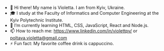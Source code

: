 - 👋 Hi there! My name is Violetta. I am from Kyiv, Ukraine.
- 🎓 I study at the Faculty of Informatics and Computer Engineering at the Kyiv Polytechnic Institute.
- 🌱 I’m currently learning HTML, CSS, JavaScript, React and Node.js.
- 📫 How to reach me: https://www.linkedin.com/in/violettpv/ or poltava.violetta@gmail.com
- ⚡ Fun fact: My favorite coffee drink is cappuccino.
